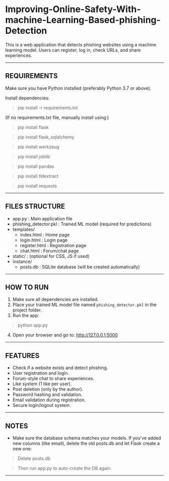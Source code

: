 # Improving-Online-Safety-With-machine-Learning-Based-phishing-Detection

This is a web application that detects phishing websites using a machine learning model. 
Users can register, log in, check URLs, and share experiences.

----------------------------------------------
REQUIREMENTS
----------------------------------------------
Make sure you have Python installed (preferably Python 3.7 or above).

Install dependencies:
> pip install -r requirements.txt

(If no requirements.txt file, manually install using:)
> pip install flask

> pip install flask_sqlalchemy

> pip install werkzeug

> pip install joblib

> pip install pandas

> pip install tldextract

> pip install requests

----------------------------------------------
FILES STRUCTURE
----------------------------------------------
- app.py                : Main application file
- phishing_detector.pkl : Trained ML model (required for predictions)
- templates/
    - index.html        : Home page
    - login.html        : Login page
    - register.html     : Registration page
    - chat.html         : Forum/chat page
- static/               : (optional for CSS, JS if used)
- instance/
    - posts.db          : SQLite database (will be created automatically)

----------------------------------------------
HOW TO RUN
----------------------------------------------
1. Make sure all dependencies are installed.
2. Place your trained ML model file named `phishing_detector.pkl` in the project folder.
3. Run the app:
> python app.py

4. Open your browser and go to:
http://127.0.0.1:5000

----------------------------------------------
FEATURES
----------------------------------------------
- Check if a website exists and detect phishing.
- User registration and login.
- Forum-style chat to share experiences.
- Like system (1 like per user).
- Post deletion (only by the author).
- Password hashing and validation.
- Email validation during registration.
- Secure login/logout system.

----------------------------------------------
NOTES
----------------------------------------------
- Make sure the database schema matches your models. If you've added new columns (like email), delete the old posts.db and let Flask create a new one:
> Delete posts.db

> Then run app.py to auto-create the DB again.

----------------------------------------------
